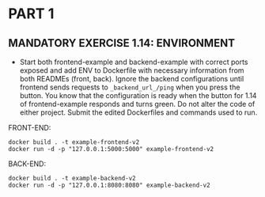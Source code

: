 # PART 1
## MANDATORY EXERCISE 1.14: ENVIRONMENT
- Start both frontend-example and backend-example with correct ports exposed and add ENV to Dockerfile with necessary information from both READMEs (front, back).
Ignore the backend configurations until frontend sends requests to `_backend_url_/ping` when you press the button.
You know that the configuration is ready when the button for 1.14 of frontend-example responds and turns green.
Do not alter the code of either project. Submit the edited Dockerfiles and commands used to run.

FRONT-END:
```console
docker build . -t example-frontend-v2
docker run -d -p "127.0.0.1:5000:5000" example-frontend-v2
```

BACK-END:
```console
docker build . -t example-backend-v2
docker run -d -p "127.0.0.1:8080:8080" example-backend-v2
```